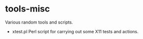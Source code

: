 tools-misc
==========

Various random tools and scripts.

* xtest.pl Perl script for carrying out some X11 tests and actions. 
